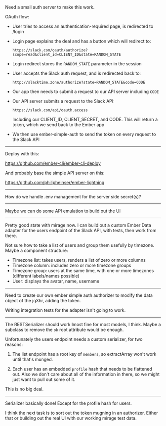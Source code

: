 Need a small auth server to make this work.

OAuth flow:

*   User tries to access an authentication-required page, is redirected to /login

*   Login page explains the deal and has a button which will redirect to:

        https://slack.com/oauth/authorize?scope=read&client_id=CLIENT_ID&state=RANDOM_STATE

*   Login redirect stores the `RANDOM_STATE` parameter in the session

*   User accepts the Slack auth request, and is redirected back to:

        http://slacktime.zone/authorize?state=RANDOM_STATE&code=CODE

*   Our app then needs to submit a request to our API server including `CODE`

*   Our API server submits a request to the Slack API:

        https://slack.com/api/oauth.access

    Including our CLIENT_ID, CLIENT_SECRET, and CODE. This will return a token, which we send back to the Ember app

*   We then use ember-simple-auth to send the token on every request to the Slack API

---

Deploy with this:

https://github.com/ember-cli/ember-cli-deploy

And probably base the simple API server on this:

https://github.com/philipheinser/ember-lightning

---

How do we handle .env management for the server side secret(s)?

---

Maybe we can do some API emulation to build out the UI

---

Pretty good state with mirage now. I can build out a custom Ember Data adapter for the users endpoint of the Slack API, with tests, then work from there.

Not sure how to take a list of users and group them usefully by timezone. Maybe a component structure:

* Timezone list: takes users, renders a list of zero or more columns
* Timezone column: includes zero or more timezone groups
* Timezone group: users at the same time, with one or more timezones (different labels/names possible)
* User: displays the avatar, name, username

---

Need to create our own ember simple auth authorizer to modify the data object of the jqXhr, adding the token.

Writing integration tests for the adapter isn't going to work.

---

The RESTSerializer should work lmost fine for most models, I think. Maybe a subclass to remove the `ok` root attribute would be enough.

Unfortunately the users endpoint needs a custom serializer, for two reasons:

1. The list endpoint has a root key of `members`, so extractArray won't work until that's munged.

2. Each user has an embedded `profile` hash that needs to be flattened out. Also we don't care about all of the information in there, so we might just want to pull out some of it.

This is no big deal.

---

Serializer basically done! Except for the profile hash for users.

I think the next task is to sort out the token mugning in an authorizer. Either that or building out the real UI with our working mirage test data.
